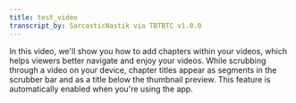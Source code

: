 ```yaml
---
title: test_video
transcript_by: SarcasticNastik via TBTBTC v1.0.0
---
```


In this video, we'll show you how to add chapters within your videos, which helps viewers better navigate and enjoy your videos. While scrubbing through a video on your device, chapter titles appear as segments in the scrubber bar and as a title below the thumbnail preview. This feature is automatically enabled when you're using the app.
